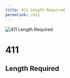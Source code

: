 ```yaml
---
title: 411 Length Required
permalink: /411
---
```

<div>
    <img src="https://s-media-cache-ak0.pinimg.com/originals/0d/fe/e8/0dfee8571d9ed5f9f998aad74530cba7.jpg" alt="411 Length Required" />
    <h1>411</h1>
    <h2>Length Required</h2>
</div>
